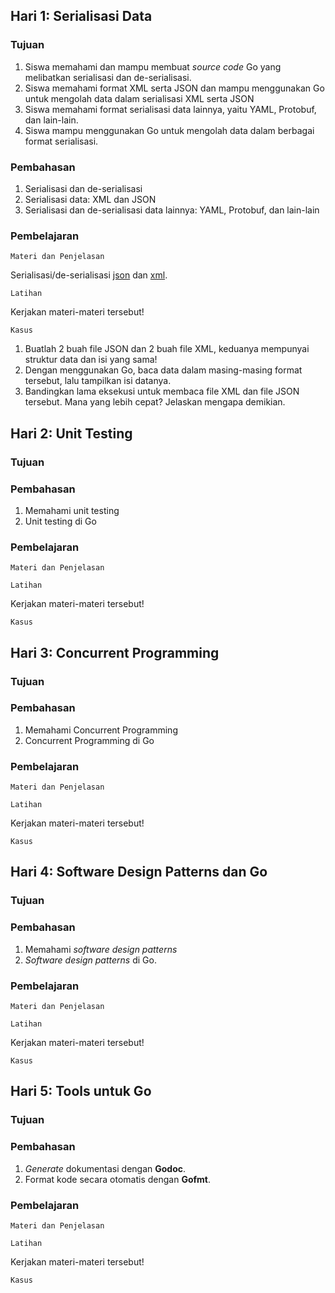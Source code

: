 ## Hari 1: Serialisasi Data
### Tujuan
1. Siswa memahami dan mampu membuat *source code* Go  yang melibatkan serialisasi dan de-serialisasi. 
2. Siswa memahami format XML serta JSON dan mampu menggunakan Go untuk mengolah data dalam serialisasi XML serta JSON
3. Siswa memahami format serialisasi data lainnya, yaitu YAML, Protobuf, dan lain-lain. 
4. Siswa mampu menggunakan Go untuk mengolah data dalam berbagai format serialisasi.

### Pembahasan
1. Serialisasi dan de-serialisasi
2. Serialisasi data: XML dan JSON
3. Serialisasi dan de-serialisasi data lainnya: YAML, Protobuf, dan lain-lain

### Pembelajaran
```
Materi dan Penjelasan
```
Serialisasi/de-serialisasi [json](https://golangdocs.com/json-with-golang) dan [xml](https://golangdocs.com/xml-in-golang).

```
Latihan
```
Kerjakan materi-materi tersebut!

```
Kasus
```
1. Buatlah 2 buah file JSON dan 2 buah file XML, keduanya mempunyai struktur data dan isi yang sama!
2. Dengan menggunakan Go, baca data dalam masing-masing format tersebut, lalu tampilkan isi datanya. 
3. Bandingkan lama eksekusi untuk membaca file XML dan file JSON tersebut. Mana yang lebih cepat? Jelaskan mengapa demikian.

## Hari 2: Unit Testing
### Tujuan

### Pembahasan
1. Memahami unit testing
2. Unit testing di Go

### Pembelajaran
```
Materi dan Penjelasan
```


```
Latihan
```
Kerjakan materi-materi tersebut!

```
Kasus
```

## Hari 3: Concurrent Programming
### Tujuan

### Pembahasan
1. Memahami Concurrent Programming
2. Concurrent Programming di Go

### Pembelajaran
```
Materi dan Penjelasan
```


```
Latihan
```
Kerjakan materi-materi tersebut!

```
Kasus
```

## Hari 4: Software Design Patterns dan Go
### Tujuan

### Pembahasan
1. Memahami *software design patterns*
2. *Software design patterns* di Go.

### Pembelajaran
```
Materi dan Penjelasan
```


```
Latihan
```
Kerjakan materi-materi tersebut!

```
Kasus
```

## Hari 5: Tools untuk Go
### Tujuan

### Pembahasan
1. *Generate* dokumentasi dengan **Godoc**.
2. Format kode secara otomatis dengan **Gofmt**.

### Pembelajaran
```
Materi dan Penjelasan
```


```
Latihan
```
Kerjakan materi-materi tersebut!

```
Kasus
```

